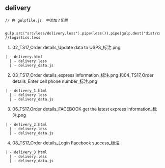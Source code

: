 ## delivery 
```
// 在 gulpfile.js  中添加了配置

  gulp.src("src/less/delivery.less").pipe(less()).pipe(gulp.dest("dist/css")); //logistics.less

```

1. 02_TS17_Order details_Update data to USPS_标注.png 
```
| - delivery.html   
  | - delivery.less
  | - delivery_data.js
```
2. 03_TS17_Order details_express information_标注.png 和04_TS17_Order details_Enter cell phone number_标注.png
```
| - delivery_1.html   
  | - delivery.less
  | - delivery_data.js
```

3. 06_TS17_Order details_FACEBOOK get the latest express information_标注.png
```
| - delivery_2.html   
  | - delivery.less
  | - delivery_data.js
```

4. 08_TS17_Order details_Login Facebook success_标注
```
| - delivery_3.html   
  | - delivery.less
  | - delivery_data.js
```
